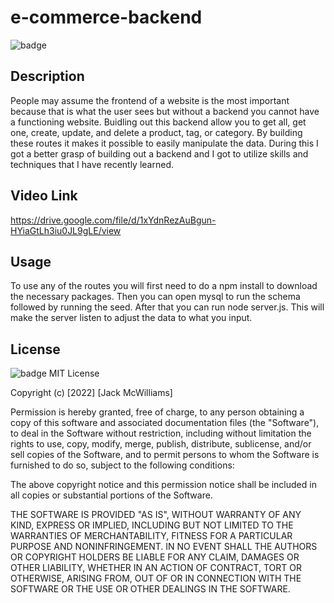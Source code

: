# e-commerce-backend

![badge](https://img.shields.io/badge/license-MIT-brightgreen)

## Description
People may assume the frontend of a website is the most important because that is what the user sees but without a backend you cannot have a functioning website. Buidling out this backend allow you to get all, get one, create, update, and delete a product, tag, or category. By building these routes it makes it possible to easily manipulate the data. During this I got a better grasp of building out a backend and I got to utilize skills and techniques that I have recently learned.

## Video Link
https://drive.google.com/file/d/1xYdnRezAuBgun-HYiaGtLh3iu0JL9gLE/view

## Usage
To use any of the routes you will first need to do a npm install to download the necessary packages. Then you can open mysql to run the schema followed by running the seed. After that you can run node server.js. This will make the server listen to adjust the data to what you input.

## License
![badge](https://img.shields.io/badge/license-MIT-brightgreen)
MIT License

Copyright (c) [2022] [Jack McWilliams]

Permission is hereby granted, free of charge, to any person obtaining a copy
of this software and associated documentation files (the "Software"), to deal
in the Software without restriction, including without limitation the rights
to use, copy, modify, merge, publish, distribute, sublicense, and/or sell
copies of the Software, and to permit persons to whom the Software is
furnished to do so, subject to the following conditions:

The above copyright notice and this permission notice shall be included in all
copies or substantial portions of the Software.

THE SOFTWARE IS PROVIDED "AS IS", WITHOUT WARRANTY OF ANY KIND, EXPRESS OR
IMPLIED, INCLUDING BUT NOT LIMITED TO THE WARRANTIES OF MERCHANTABILITY,
FITNESS FOR A PARTICULAR PURPOSE AND NONINFRINGEMENT. IN NO EVENT SHALL THE
AUTHORS OR COPYRIGHT HOLDERS BE LIABLE FOR ANY CLAIM, DAMAGES OR OTHER
LIABILITY, WHETHER IN AN ACTION OF CONTRACT, TORT OR OTHERWISE, ARISING FROM,
OUT OF OR IN CONNECTION WITH THE SOFTWARE OR THE USE OR OTHER DEALINGS IN THE
SOFTWARE.